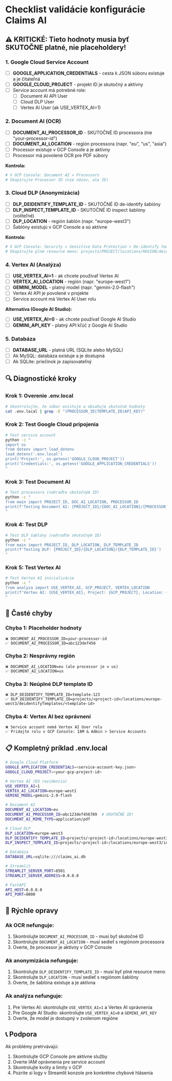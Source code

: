 # Checklist validácie konfigurácie Claims AI

## ⚠️ KRITICKÉ: Tieto hodnoty musia byť SKUTOČNE platné, nie placeholdery!

### 1. Google Cloud Service Account
- [ ] **GOOGLE_APPLICATION_CREDENTIALS** - cesta k JSON súboru existuje a je čitateľná
- [ ] **GOOGLE_CLOUD_PROJECT** - projekt ID je skutočný a aktívny
- [ ] Service account má potrebné role:
  - [ ] Document AI API User
  - [ ] Cloud DLP User  
  - [ ] Vertex AI User (ak USE_VERTEX_AI=1)

### 2. Document AI (OCR)
- [ ] **DOCUMENT_AI_PROCESSOR_ID** - SKUTOČNÉ ID processora (nie "your-processor-id")
- [ ] **DOCUMENT_AI_LOCATION** - región processora (napr. "eu", "us", "asia")
- [ ] Processor existuje v GCP Console a je aktívny
- [ ] Processor má povolené OCR pre PDF súbory

**Kontrola:**
```bash
# V GCP Console: Document AI > Processors
# Skopírujte Processor ID (nie názov, ale ID)
```

### 3. Cloud DLP (Anonymizácia)
- [ ] **DLP_DEIDENTIFY_TEMPLATE_ID** - SKUTOČNÉ ID de-identify šablóny
- [ ] **DLP_INSPECT_TEMPLATE_ID** - SKUTOČNÉ ID inspect šablóny (voliteľné)
- [ ] **DLP_LOCATION** - región šablón (napr. "europe-west3")
- [ ] Šablóny existujú v GCP Console a sú aktívne

**Kontrola:**
```bash
# V GCP Console: Security > Sensitive Data Protection > De-identify templates
# Skopírujte plné resource meno: projects/PROJECT/locations/REGION/deidentifyTemplates/TEMPLATE_ID
```

### 4. Vertex AI (Analýza)
- [ ] **USE_VERTEX_AI=1** - ak chcete používať Vertex AI
- [ ] **VERTEX_AI_LOCATION** - región (napr. "europe-west1")
- [ ] **GEMINI_MODEL** - platný model (napr. "gemini-2.0-flash")
- [ ] Vertex AI API je povolené v projekte
- [ ] Service account má Vertex AI User rolu

**Alternatíva (Google AI Studio):**
- [ ] **USE_VERTEX_AI=0** - ak chcete používať Google AI Studio
- [ ] **GEMINI_API_KEY** - platný API kľúč z Google AI Studio

### 5. Databáza
- [ ] **DATABASE_URL** - platná URL (SQLite alebo MySQL)
- [ ] Ak MySQL: databáza existuje a je dostupná
- [ ] Ak SQLite: priečinok je zapisovateľný

## 🔍 Diagnostické kroky

### Krok 1: Overenie .env.local
```bash
# Skontrolujte, že súbor existuje a obsahuje skutočné hodnoty
cat .env.local | grep -E "(PROCESSOR_ID|TEMPLATE_ID|API_KEY)"
```

### Krok 2: Test Google Cloud pripojenia
```bash
# Test service account
python -c "
import os
from dotenv import load_dotenv
load_dotenv('.env.local')
print('Project:', os.getenv('GOOGLE_CLOUD_PROJECT'))
print('Credentials:', os.getenv('GOOGLE_APPLICATION_CREDENTIALS'))
"
```

### Krok 3: Test Document AI
```bash
# Test processora (nahraďte skutočným ID)
python -c "
from main import PROJECT_ID, DOC_AI_LOCATION, PROCESSOR_ID
print(f'Testing Document AI: {PROJECT_ID}/{DOC_AI_LOCATION}/{PROCESSOR_ID}')
"
```

### Krok 4: Test DLP
```bash
# Test DLP šablóny (nahraďte skutočným ID)
python -c "
from main import PROJECT_ID, DLP_LOCATION, DLP_TEMPLATE_ID
print(f'Testing DLP: {PROJECT_ID}/{DLP_LOCATION}/{DLP_TEMPLATE_ID}')
"
```

### Krok 5: Test Vertex AI
```bash
# Test Vertex AI inicializácie
python -c "
from analyza import USE_VERTEX_AI, GCP_PROJECT, VERTEX_LOCATION
print(f'Vertex AI: {USE_VERTEX_AI}, Project: {GCP_PROJECT}, Location: {VERTEX_LOCATION}')
"
```

## 🚨 Časté chyby

### Chyba 1: Placeholder hodnoty
```
❌ DOCUMENT_AI_PROCESSOR_ID=your-processor-id
✅ DOCUMENT_AI_PROCESSOR_ID=abc123def456
```

### Chyba 2: Nesprávny región
```
❌ DOCUMENT_AI_LOCATION=eu (ale processor je v us)
✅ DOCUMENT_AI_LOCATION=us
```

### Chyba 3: Neúplné DLP template ID
```
❌ DLP_DEIDENTIFY_TEMPLATE_ID=template-123
✅ DLP_DEIDENTIFY_TEMPLATE_ID=projects/<project-id>/locations/europe-west3/deidentifyTemplates/<template-id>
```

### Chyba 4: Vertex AI bez oprávnení
```
❌ Service account nemá Vertex AI User rolu
✅ Pridajte rolu v GCP Console: IAM & Admin > Service Accounts
```

## 📋 Kompletný príklad .env.local

```bash
# Google Cloud Platform
GOOGLE_APPLICATION_CREDENTIALS=<service-account-key.json>
GOOGLE_CLOUD_PROJECT=<your-gcp-project-id>

# Vertex AI (EU rezidencia)
USE_VERTEX_AI=1
VERTEX_AI_LOCATION=europe-west1
GEMINI_MODEL=gemini-2.0-flash

# Document AI
DOCUMENT_AI_LOCATION=eu
DOCUMENT_AI_PROCESSOR_ID=abc123def456789  # SKUTOČNÉ ID!
DOCUMENT_AI_MIME_TYPE=application/pdf

# Cloud DLP
DLP_LOCATION=europe-west3
DLP_DEIDENTIFY_TEMPLATE_ID=projects/<project-id>/locations/europe-west3/deidentifyTemplates/<template-id>  # SKUTOČNÉ ID!
DLP_INSPECT_TEMPLATE_ID=projects/<project-id>/locations/europe-west3/inspectTemplates/<template-id>  # SKUTOČNÉ ID!

# Databáza
DATABASE_URL=sqlite:///claims_ai.db

# Streamlit
STREAMLIT_SERVER_PORT=8501
STREAMLIT_SERVER_ADDRESS=0.0.0.0

# FastAPI
API_HOST=0.0.0.0
API_PORT=8000
```

## 🔧 Rýchle opravy

### Ak OCR nefunguje:
1. Skontrolujte `DOCUMENT_AI_PROCESSOR_ID` - musí byť skutočné ID
2. Skontrolujte `DOCUMENT_AI_LOCATION` - musí sedieť s regiónom processora
3. Overte, že processor je aktívny v GCP Console

### Ak anonymizácia nefunguje:
1. Skontrolujte `DLP_DEIDENTIFY_TEMPLATE_ID` - musí byť plné resource meno
2. Skontrolujte `DLP_LOCATION` - musí sedieť s regiónom šablóny
3. Overte, že šablóna existuje a je aktívna

### Ak analýza nefunguje:
1. Pre Vertex AI: skontrolujte `USE_VERTEX_AI=1` a Vertex AI oprávnenia
2. Pre Google AI Studio: skontrolujte `USE_VERTEX_AI=0` a `GEMINI_API_KEY`
3. Overte, že model je dostupný v zvolenom regióne

## 📞 Podpora

Ak problémy pretrvávajú:
1. Skontrolujte GCP Console pre aktívne služby
2. Overte IAM oprávnenia pre service account
3. Skontrolujte kvóty a limity v GCP
4. Pozrite si logy v Streamlit konzole pre konkrétne chybové hlásenia
